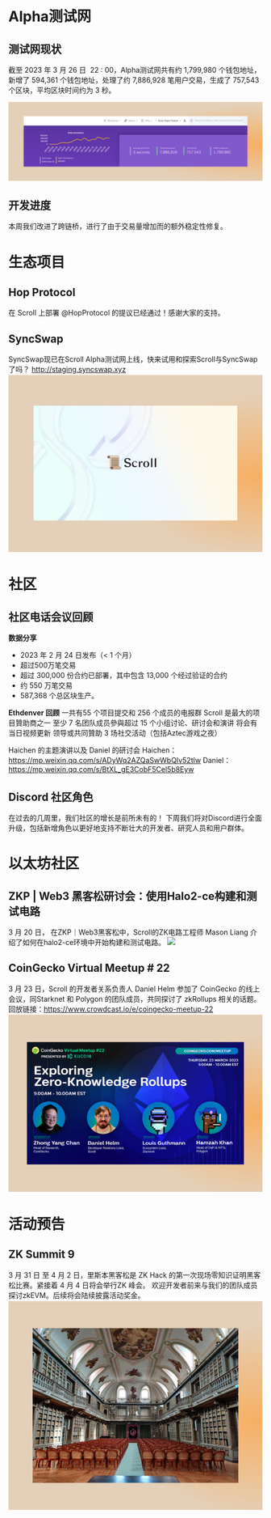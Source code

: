 
# Alpha测试网

## 测试网现状

截至 2023 年 3 月 26 日  22 : 00，Alpha测试网共有约 1,799,980 个钱包地址，新增了 594,361 个钱包地址，处理了约 7,886,928 笔用户交易，生成了 757,543 个区块，平均区块时间约为 3 秒。

![](img/8-1.png)


## 开发进度
本周我们改进了跨链桥，进行了由于交易量增加而的额外稳定性修复。



# 生态项目
## Hop Protocol
在 Scroll 上部署 @HopProtocol 的提议已经通过！感谢大家的支持。


## SyncSwap
SyncSwap现已在Scroll Alpha测试网上线，快来试用和探索Scroll与SyncSwap了吗？
http://staging.syncswap.xyz
![](img/8-2.png)


# 社区

## 社区电话会议回顾
**数据分享**
- 2023 年 2 月 24 日发布（< 1 个月）
- 超过500万笔交易
- 超过 300,000 份合约已部署，其中包含 13,000 个经过验证的合约
- 约 550 万笔交易
- 587,368 个总区块生产。

**Ethdenver 回顾**
一共有55 个项目提交和 256 个成员的电报群
Scroll 是最大的项目贊助商之一
至少 7 名团队成员參與超过 15 个小组讨论、研讨会和演讲
将会有当日视频更新
领导或共同贊助 3 场社交活动（包括Aztec游戏之夜）

Haichen 的主题演讲以及 Daniel 的研讨会
Haichen：https://mp.weixin.qq.com/s/ADyWq2AZQaSwWbQIv52tIw
Daniel：https://mp.weixin.qq.com/s/BtXL_gE3CobF5Cel5b8Eyw


## Discord 社区角色
在过去的几周里，我们社区的增长是前所未有的！
下周我们将对Discord进行全面升级，包括新增角色以更好地支持不断壮大的开发者、研究人员和用户群体。




# 以太坊社区
## ZKP | Web3 黑客松研讨会：使用Halo2-ce构建和测试电路
3 月 20 日， 在ZKP｜Web3黑客松中，Scroll的ZK电路工程师 Mason Liang 介绍了如何在halo2-ce环境中开始构建和测试电路。
![](img/8-3.png)

## CoinGecko Virtual Meetup # 22
3 月 23 日，Scroll 的开发者关系负责人 Daniel Helm 参加了 CoinGecko 的线上会议，同Starknet 和 Polygon 的团队成员，共同探讨了 zkRollups 相关的话题。
回放链接：https://www.crowdcast.io/e/coingecko-meetup-22
![cover](img/8-4.png)


# 活动预告

## ZK Summit 9
3 月 31 日 至 4 月 2 日，里斯本黑客松是 ZK Hack 的第一次现场零知识证明黑客松比赛。紧接着 4 月 4 日将会举行ZK 峰会。
欢迎开发者前来与我们的团队成员探讨zkEVM。后续将会陆续披露活动奖金。
![](img/8-5.png)